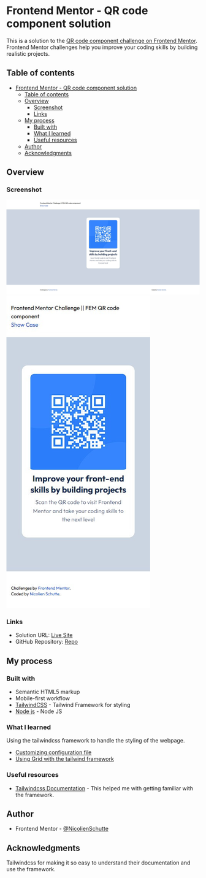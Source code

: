 # Frontend Mentor - QR code component solution

This is a solution to the [QR code component challenge on Frontend Mentor](https://www.frontendmentor.io/challenges/qr-code-component-iux_sIO_H). Frontend Mentor challenges help you improve your coding skills by building realistic projects. 

## Table of contents

- [Frontend Mentor - QR code component solution](#frontend-mentor---qr-code-component-solution)
  - [Table of contents](#table-of-contents)
  - [Overview](#overview)
    - [Screenshot](#screenshot)
    - [Links](#links)
  - [My process](#my-process)
    - [Built with](#built-with)
    - [What I learned](#what-i-learned)
    - [Useful resources](#useful-resources)
  - [Author](#author)
  - [Acknowledgments](#acknowledgments)


## Overview

### Screenshot
![Desktop Version](./desktop.JPG)
![Mobile Version](./mobile.JPG)


### Links

- Solution URL: [Live Site](https://fem-nicolienschutte.pages.dev/src/challenges/fem_qr_code_component/src/)
- GitHub Repository: [Repo](https://github.com/NicolienSchutte/FrontEndChallenges/tree/main/src/challenges/fem_qr_code_component)


## My process

### Built with

- Semantic HTML5 markup
- Mobile-first workflow
- [TailwindCSS](https://reactjs.org/) - Tailwind Framework for styling
- [Node js](https://nodejs.org/en) - Node JS


### What I learned

Using the tailwindcss framework to handle the styling of the webpage.

- [Customizing configuration file](https://tailwindcss.com/docs/configuration)
- [Using Grid with the tailwind framework](https://tailwindcss.com/docs/grid-template-columns)


### Useful resources

- [Tailwindcss Documentation](https://tailwindcss.com/docs/installation) - This helped me with getting familiar with the framework.


## Author

- Frontend Mentor - [@NicolienSchutte](https://www.frontendmentor.io/profile/NicolienSchutte)


## Acknowledgments

Tailwindcss for making it so easy to understand their documentation and use the framework.
